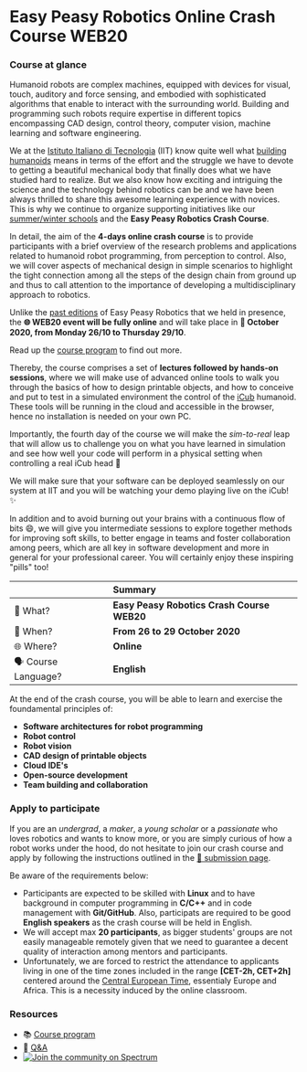 Easy Peasy Robotics Online Crash Course WEB20
=============================================

### Course at glance
Humanoid robots are complex machines, equipped with devices for visual, touch, auditory and force sensing, and embodied with sophisticated algorithms that enable to interact with the surrounding world. Building and programming such robots require expertise in different topics encompassing CAD design, control theory, computer vision, machine learning and software engineering.

We at the [Istituto Italiano di Tecnologia](https://iit.it) (IIT) know quite well what [building humanoids](https://icub.iit.it) means in terms of the effort and the struggle we have to devote to getting a beautiful mechanical body that finally does what we have studied hard to realize. But we also know how exciting and intriguing the science and the technology behind robotics can be and we have been always thrilled to share this awesome learning experience with novices. This is why we continue to organize supporting initiatives like our [summer/winter schools](https://icub.iit.it/projects/courses) and the **Easy Peasy Robotics Crash Course**.

In detail, the aim of the **4-days online crash course** is to provide participants with a brief overview of the research problems and applications related to humanoid robot programming, from perception to control. Also, we will cover aspects of mechanical design in simple scenarios to highlight the tight connection among all the steps of the design chain from ground up and thus to call attention to the importance of developing a multidisciplinary approach to robotics.

Unlike the [past editions](../README.md) of Easy Peasy Robotics that we held in presence, the **🌐 WEB20 event will be fully online** and will take place in **📅 October 2020, from Monday 26/10 to Thursday 29/10**.

Read up the [course program](./course-program.md) to find out more.

Thereby, the course comprises a set of **lectures followed by hands-on sessions**, where we will make use of advanced online tools to walk you through the basics of how to design printable objects, and how to conceive and put to test in a simulated environment the control of the [iCub](https://icub.iit.it/products/icub-robot) humanoid. These tools will be running in the cloud and accessible in the browser, hence no installation is needed on your own PC.

Importantly, the fourth day of the course we will make the _sim-to-real_ leap that will allow us to challenge you on what you have learned in simulation and see how well your code will perform in a physical setting when controlling a real iCub head 🤖

We will make sure that your software can be deployed seamlessly on our system at IIT and you will be watching your demo playing live on the iCub! ✨

In addition and to avoid burning out your brains with a continuous flow of bits 😄, we will give you intermediate sessions to explore together methods for improving soft skills, to better engage in teams and foster collaboration among peers, which are all key in software development and more in general for your professional career. You will certainly enjoy these inspiring "pills" too!  

| | Summary |
| :--- | :--- |
| 🏫 What? | **Easy Peasy Robotics Crash Course WEB20** |
| 📅 When? | **From 26 to 29 October 2020**|
| 🌐 Where? | **Online** | 
| 🗣 Course Language? | **English** | 

At the end of the crash course, you will be able to learn and exercise the foundamental principles of:
- **Software architectures for robot programming**
- **Robot control**
- **Robot vision**
- **CAD design of printable objects**
- **Cloud IDE's**
- **Open-source development**
- **Team building and collaboration**

### Apply to participate
If you are an _undergrad_, a _maker_, a _young scholar_ or a _passionate_ who loves robotics and wants to know more, or you are simply curious of how a robot works under the hood, do not hesitate to join our crash course and apply by following the instructions outlined in the [📝 submission page](https://easy-peasy-robotics.github.io/submission_instructions).

Be aware of the requirements below:
- Participants are expected to be skilled with **Linux** and to have background in computer programming in **C/C++** and in code management with **Git/GitHub**. Also, participats are required to be good **English speakers** as the crash course will be held in English.
- We will accept max **20 participants**, as bigger students' groups are not easily manageable remotely given that we need to guarantee a decent quality of interaction among mentors and participants.
- Unfortunately, we are forced to restrict the attendance to applicants living in one of the time zones included in the range **[CET-2h, CET+2h]** centered around the [Central European Time](https://en.wikipedia.org/wiki/Central_European_Time), essentialy Europe and Africa. This is a necessity induced by the online classroom.

### Resources
- 📚 [Course program](./course-program.md)
- 👋 [Q&A](https://github.com/easy-peasy-robotics/easy-peasy-robotics.github.io/issues)
- [![Join the community on Spectrum](https://withspectrum.github.io/badge/badge.svg)](https://spectrum.chat/icub)
